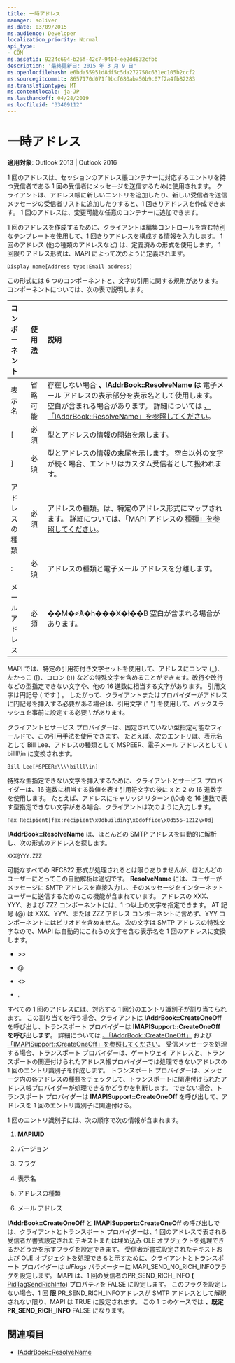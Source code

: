 ```yaml
---
title: 一時アドレス
manager: soliver
ms.date: 03/09/2015
ms.audience: Developer
localization_priority: Normal
api_type:
- COM
ms.assetid: 9224c694-b26f-42c7-9404-ee2dd832cfbb
description: '最終更新日: 2015 年 3 月 9 日'
ms.openlocfilehash: e6bda55951d8df5c5da272750c631ec105b2ccf2
ms.sourcegitcommit: 8657170d071f9bcf680aba50b9c07f2a4fb82283
ms.translationtype: MT
ms.contentlocale: ja-JP
ms.lasthandoff: 04/28/2019
ms.locfileid: "33409112"
---
```

# <a name="one-off-addresses"></a>一時アドレス

**適用対象**: Outlook 2013 | Outlook 2016 
  
1 回のアドレスは、セッションのアドレス帳コンテナーに対応するエントリを持つ受信者である 1 回の受信者にメッセージを送信するために使用されます。 クライアントは、アドレス帳に新しいエントリを追加したり、新しい受信者を送信メッセージの受信者リストに追加したりすると、1 回きりアドレスを作成できます。 1 回のアドレスは、変更可能な任意のコンテナーに追加できます。
  
1 回のアドレスを作成するために、クライアントは編集コントロールを含む特別なテンプレートを使用して、1 回きりアドレスを構成する情報を入力します。 1 回のアドレス (他の種類のアドレスなど) は、定義済みの形式を使用します。 1 回限りアドレス形式は、MAPI によって次のように定義されます。
  
`Display name[Address type:Email address]`
  
この形式には 6 つのコンポーネントと、文字の引用に関する規則があります。 コンポーネントについては、次の表で説明します。
  
|**コンポーネント**|**使用法**|**説明**|
|:-----|:-----|:-----|
|表示名  <br/> |省略可能  <br/> |存在しない場合 **、IAddrBook::ResolveName は** 電子メール アドレスの表示部分を表示名として使用します。 空白が含まれる場合があります。 詳細については [、「IAddrBook::ResolveName」を参照してください](iaddrbook-resolvename.md)。  <br/> |
|[  <br/> |必須  <br/> |型とアドレスの情報の開始を示します。  <br/> |
|]  <br/> |必須  <br/> |型とアドレスの情報の末尾を示します。 空白以外の文字が続く場合、エントリはカスタム受信者として扱われます。  <br/> |
|アドレスの種類  <br/> |必須  <br/> |アドレスの種類。は、特定のアドレス形式にマップされます。 詳細については、「MAPI アドレスの [種類」を参照してください](mapi-address-types.md)。  <br/> |
|:  <br/> |必須  <br/> |アドレスの種類と電子メール アドレスを分離します。  <br/> |
|メール アドレス  <br/> |必須  <br/> |��M�҂̃A�h���X�ł��B 空白が含まれる場合があります。  <br/> |
   
MAPI では、特定の引用符付き文字セットを使用して、アドレスにコンマ (,,)、左かっこ ([)、コロン (:)) などの特殊文字を含めることができます。改行や改行などの型指定できない文字や、他の 16 進数に相当する文字があります。 引用文字は円記号 ( です \) 。 したがって、クライアントまたはプロバイダーがアドレスに円記号を挿入する必要がある場合は、引用文字 (" ") を使用して、バックスラッシュを事前に設定する必要 \\ があります。
  
クライアントとサービス プロバイダーは、固定されていない型指定可能なフィールドで、この引用手法を使用できます。 たとえば、次のエントリは、表示名として Bill Lee、アドレスの種類として MSPEER、電子メール アドレスとして \\ billll\in に変換されます。
  
`Bill Lee[MSPEER:\\\\billl\in]`

特殊な型指定できない文字を挿入するために、クライアントとサービス プロバイダーは、16 進数に相当する数値を表す引用符文字の後に x と 2 の 16 進数字を使用します。 たとえば、アドレスにキャリッジ リターン (\0d) を 16 進数で表す型指定できない文字がある場合、クライアントは次のように入力します。
  
`Fax Recipient[fax:recipient\x0dbuilding\x0doffice\x0d555-1212\x0d]`

**IAddrBook::ResolveName** は、ほとんどの SMTP アドレスを自動的に解析し、次の形式のアドレスを探します。 
  
`XXX@YYY.ZZZ`

可能なすべての RFC822 形式が処理されるとは限りありませんが、ほとんどのユーザーにとってこの自動解析は適切です。 **ResolveName** には、ユーザーがメッセージに SMTP アドレスを直接入力し、そのメッセージをインターネット ユーザーに送信するためのこの機能が含まれています。 アドレスの XXX、YYY、および ZZZ コンポーネントには、1 つ以上の文字を指定できます。 AT 記号 (@) は XXX、YYY、または ZZZ アドレス コンポーネントに含めず、YYY コンポーネントにはピリオドを含めません。 次の文字は SMTP アドレスの特殊文字なので、MAPI は自動的にこれらの文字を含む表示名を 1 回のアドレスに変換します。 
  
- \>\>
    
- @
    
- \<\>
    
- .
    
すべての 1 回のアドレスには、対応する 1 回分のエントリ識別子が割り当てられます。 この割り当てを行う場合、クライアントは **IAddrBook::CreateOneOff** を呼び出し、トランスポート プロバイダーは **IMAPISupport::CreateOneOff を呼び出します**。 詳細については [、「IAddrBook::CreateOneOff」](iaddrbook-createoneoff.md) および [「IMAPISupport::CreateOneOff」を参照してください](imapisupport-createoneoff.md)。 受信メッセージを処理する場合、トランスポート プロバイダーは、ゲートウェイ アドレスと、トランスポートの関連付けられたアドレス帳プロバイダーでは処理できないアドレスの 1 回のエントリ識別子を作成します。 トランスポート プロバイダーは、メッセージ内の各アドレスの種類をチェックして、トランスポートに関連付けられたアドレス帳プロバイダーが処理できるかどうかを判断します。 できない場合、トランスポート プロバイダーは **IMAPISupport::CreateOneOff** を呼び出して、アドレスを 1 回のエントリ識別子に関連付ける。 
  
1 回のエントリ識別子には、次の順序で次の情報が含まれます。
  
1. **MAPIUID**
    
2. バージョン
    
3. フラグ
    
4. 表示名
    
5. アドレスの種類
    
6. メール アドレス
    
**IAddrBook::CreateOneOff** と **IMAPISupport::CreateOneOff** の呼び出しでは、クライアントとトランスポート プロバイダーは、1 回のアドレスで表される受信者が書式設定されたテキストまたは埋め込み OLE オブジェクトを処理できるかどうかを示すフラグを設定できます。 受信者が書式設定されたテキストおよび OLE オブジェクトを処理できると示すために、クライアントとトランスポート プロバイダーは  _ulFlags_ パラメーターに MAPI_SEND_NO_RICH_INFOフラグを設定します。 MAPI は、1 回の受信者のPR_SEND_RICH_INFO **(** [PidTagSendRichInfo](pidtagsendrichinfo-canonical-property.md)) プロパティを FALSE に設定します。 このフラグを設定しない場合、1 回 **限** PR_SEND_RICH_INFOアドレスが SMTP アドレスとして解釈されない限り、MAPI は TRUE に設定されます。 この 1 つのケースでは **、既定PR_SEND_RICH_INFO** FALSE になります。 
  
## <a name="see-also"></a>関連項目

- [IAddrBook::ResolveName](iaddrbook-resolvename.md)

